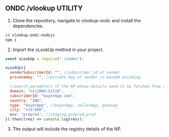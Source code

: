 ## ONDC /vlookup UTILITY

1. Clone the repository, navigate to vlookup-ondc and install the dependencies.

```sh
cd vlookup-ondc-nodejs
npm i
```

2. Import the vLookUp method in your project.

```js
const vLookUp = require("./index");

vLookUp({
  senderSubscriberId: "", //subscriber_id of sender
  privateKey: "", //private key of sender in base64 encoding

  //search parameters of the NP whose details need to be fetched from registry
  domain: "nic2004:52110",
  subscriberId: "buyerApp.com",
  country: "IND",
  type: "buyerApp", //buyerApp, sellerApp, gateway
  city: "std:080",
  env: "preprod", //staging,preprod,prod
}).then((res) => console.log(res));
```

3. The output will include the registry details of the NP.
